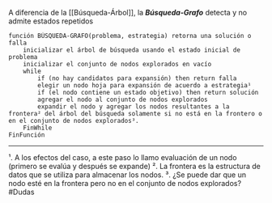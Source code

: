 A diferencia de la [[Búsqueda-Árbol]], la ***Búsqueda-Grafo*** detecta y no admite estados repetidos
```
función BÚSQUEDA-GRAFO(problema, estrategia) retorna una solución o falla
	inicializar el árbol de búsqueda usando el estado inicial de problema
	inicializar el conjunto de nodos explorados en vacío
	while
		if (no hay candidatos para expansión) then return falla
		elegir un nodo hoja para expansión de acuerdo a estrategia¹
		if (el nodo contiene un estado objetivo) then return solución
		agregar el nodo al conjunto de nodos explorados
		expandir el nodo y agregar los nodos resultantes a la frontera² del árbol del búsqueda solamente si no está en la frontero o en el conjunto de nodos explorados³.
	FinWhile
FinFunción		
```
***
¹. A los efectos del caso, a este paso lo llamo evaluación de un nodo (primero se evalúa y después se expande)
². La frontera es la estructura de datos que se utiliza para almacenar los nodos.
³. ¿Se puede dar que un nodo esté en la frontera pero no en el conjunto de nodos explorados? #Dudas 